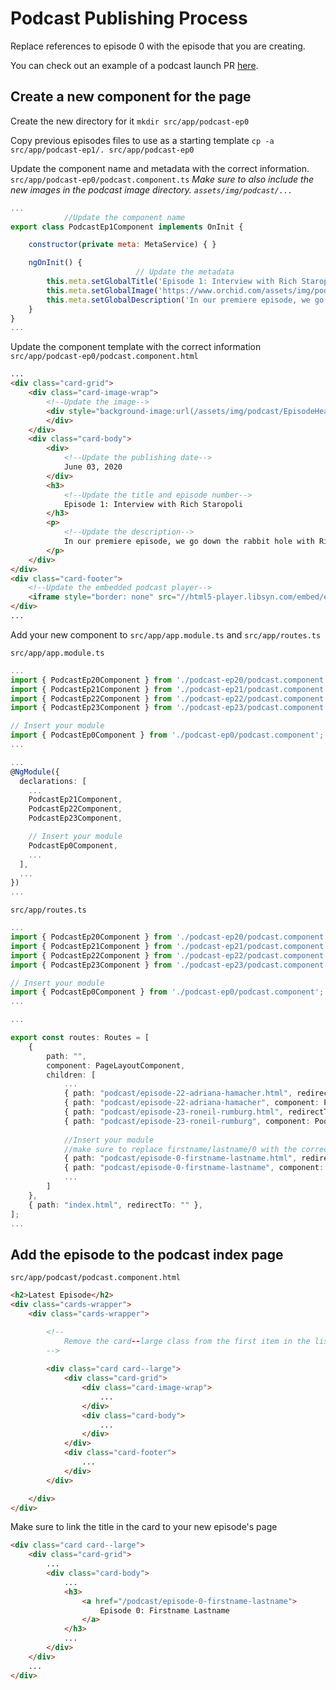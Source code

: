 # Podcast Publishing Process

Replace references to episode 0 with the episode that you are creating.

You can check out an example of a podcast launch PR [here](https://github.com/OrchidProtocol/www.orchid.com/pull/111/files).

## Create a new component for the page

Create the new directory for it
`mkdir src/app/podcast-ep0`

Copy previous episodes files to use as a starting template
`cp -a src/app/podcast-ep1/. src/app/podcast-ep0`

Update the component name and metadata with the correct information.
`src/app/podcast-ep0/podcast.component.ts`
*Make sure to also include the new images in the podcast image directory. `assets/img/podcast/...`*

```js
...
            //Update the component name
export class PodcastEp1Component implements OnInit {

    constructor(private meta: MetaService) { }

    ngOnInit() {
                            // Update the metadata
        this.meta.setGlobalTitle('Episode 1: Interview with Rich Staropoli | Follow the White Rabbit');
        this.meta.setGlobalImage('https://www.orchid.com/assets/img/podcast/EpisodeHeader_RStaropoli.png');
        this.meta.setGlobalDescription('In our premiere episode, we go down the rabbit hole with Rich Staropoli, whose career reads like a Tom Clancy spy novel.');
    }
}
...
```

Update the component template with the correct information
`src/app/podcast-ep0/podcast.component.html`

```html
...
<div class="card-grid">
    <div class="card-image-wrap">
        <!--Update the image-->
        <div style="background-image:url(/assets/img/podcast/EpisodeHeader_Website_RRumburg.jpg)">
        </div>
    </div>
    <div class="card-body">
        <div>
            <!--Update the publishing date-->
            June 03, 2020
        </div>
        <h3>
            <!--Update the title and episode number-->
            Episode 1: Interview with Rich Staropoli
        </h3>
        <p>
            <!--Update the description-->
            In our premiere episode, we go down the rabbit hole with Rich Staropoli, whose career reads like a Tom Clancy spy novel. He's the former White House CIO for the Department of Homeland Security and a special agent for the Secret Service for 25 years. He discusses what it was like to protect President George W. Bush on September 11th, his thoughts on the current state of technology at DHS, what cybersecurity risks our country faces, and the future of our election systems.
        </p>
    </div>
</div>
<div class="card-footer">
    <!--Update the embedded podcast player-->
    <iframe style="border: none" src="//html5-player.libsyn.com/embed/episode/id/14651969/height/90/theme/custom/thumbnail/yes/direction/backward/render-playlist/no/custom-color/070a00/" height="90" width="100%" scrolling="no" allowfullscreen webkitallowfullscreen mozallowfullscreen oallowfullscreen msallowfullscreen></iframe>
</div>
...
```

Add your new component to `src/app/app.module.ts` and `src/app/routes.ts`

`src/app/app.module.ts`
```ts
...
import { PodcastEp20Component } from './podcast-ep20/podcast.component';
import { PodcastEp21Component } from './podcast-ep21/podcast.component';
import { PodcastEp22Component } from './podcast-ep22/podcast.component';
import { PodcastEp23Component } from './podcast-ep23/podcast.component';

// Insert your module
import { PodcastEp0Component } from './podcast-ep0/podcast.component';
...

...
@NgModule({
  declarations: [
    ...
    PodcastEp21Component,
    PodcastEp22Component,
    PodcastEp23Component,

    // Insert your module
    PodcastEp0Component,
    ...
  ],
  ...
})
...
```

`src/app/routes.ts`
```ts
...
import { PodcastEp20Component } from './podcast-ep20/podcast.component';
import { PodcastEp21Component } from './podcast-ep21/podcast.component';
import { PodcastEp22Component } from './podcast-ep22/podcast.component';
import { PodcastEp23Component } from './podcast-ep23/podcast.component';

// Insert your module
import { PodcastEp0Component } from './podcast-ep0/podcast.component';
...

...

export const routes: Routes = [
	{
		path: "",
		component: PageLayoutComponent,
		children: [
            ...
			{ path: "podcast/episode-22-adriana-hamacher.html", redirectTo: "podcast/episode-22-adriana-hamacher" },
			{ path: "podcast/episode-22-adriana-hamacher", component: PodcastEp22Component },
			{ path: "podcast/episode-23-roneil-rumburg.html", redirectTo: "podcast/episode-23-roneil-rumburg" },
            { path: "podcast/episode-23-roneil-rumburg", component: PodcastEp23Component },
            
            //Insert your module
            //make sure to replace firstname/lastname/0 with the correct information
            { path: "podcast/episode-0-firstname-lastname.html", redirectTo: "podcast/episode-0-firstname-lastname" },
            { path: "podcast/episode-0-firstname-lastname", component: PodcastEp0Component },
            ...
		]
	},
	{ path: "index.html", redirectTo: "" },
];
...
```

## Add the episode to the podcast index page

`src/app/podcast/podcast.component.html`
```html
<h2>Latest Episode</h2>
<div class="cards-wrapper">
    <div class="cards-wrapper">

        <!--
            Remove the card--large class from the first item in the list, and paste in the <div class="card card--large"> element and it's children from podcast.component.html above it
        -->
        
        <div class="card card--large">
            <div class="card-grid">
                <div class="card-image-wrap">
                    ...
                </div>
                <div class="card-body">
                    ...
                </div>
            </div>
            <div class="card-footer">
                ...
            </div>
        </div>

    </div>
</div>
```

Make sure to link the title in the card to your new episode's page

```html
<div class="card card--large">
    <div class="card-grid">
        ...
        <div class="card-body">
            ...
            <h3>
                <a href="/podcast/episode-0-firstname-lastname">
                    Episode 0: Firstname Lastname
                </a>
            </h3>
            ...
        </div>
    </div>
    ...
</div>
```